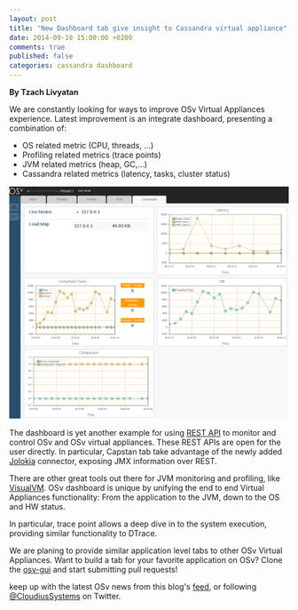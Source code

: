 ```yaml
---
layout: post
title: "New Dashboard tab give insight to Cassandra virtual appliance"
date: 2014-09-18 15:00:00 +0200
comments: true
published: false
categories: cassandra dashboard
---
```


**By Tzach Livyatan**

We are constantly looking for ways to improve OSv Virtual Appliances experience.
Latest improvement is an integrate dashboard, presenting a combination of:

* OS related metric (CPU, threads, ...) 
* Profiling related metrics (trace points)
* JVM related metrics (heap, GC,...)
* Cassandra related metrics (latency, tasks, cluster status)

![tab](/images/cassandra-tab.png)

<!-- more -->
The dashboard is yet another example for using
[REST API](osv.io/api/swagger-ui/dist/index.html) to monitor and
control OSv and
OSv virtual appliances. These REST APIs are open for the
user directly. In particular, Capstan tab take advantage of the newly added
[Jolokia](/jolokia-jmx-connectivity-in-osv)
connector, exposing JMX information over REST.


There are other great tools out there for JVM monitoring and profiling, like [VisualVM](http://visualvm.java.net/).
OSv dashboard is unique by unifying the end to end Virtual Appliances functionality:
From the application to the JVM, down to the OS and HW status.

In particular, trace point allows a deep dive in to the system execution, providing similar functionality to DTrace.

We are planing to provide similar application level tabs to other OSv Virtual Appliances.
Want to build a tab for your favorite application on OSv? 
Clone the [osv-gui](https://github.com/cloudius-systems/osv-gui) and start submitting pull requests!

keep up with the latest OSv news from this blog's [feed](http://osv.io/blog/atom.xml), or following [@CloudiusSystems](https://twitter.com/CloudiusSystems) on Twitter.

